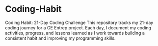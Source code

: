 # Coding-Habit
Coding Habit: 21-Day Coding Challenge  This repository tracks my 21-day coding journey for a GE Entrep project. Each day, I document my coding activities, progress, and lessons learned as I work towards building a consistent habit and improving my programming skills.
